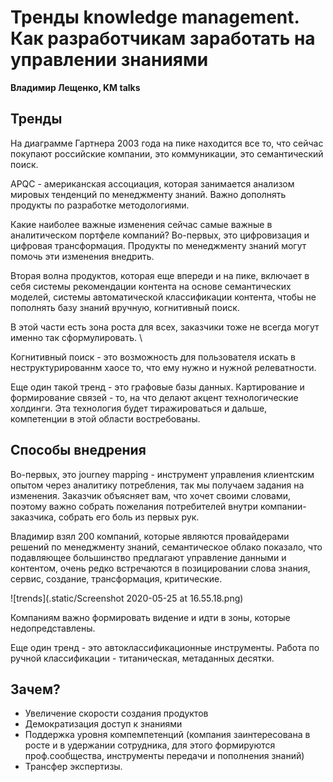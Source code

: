 # Тренды knowledge management. Как разработчикам заработать на управлении знаниями

**Владимир Лещенко, KM talks**

## Тренды

На диаграмме Гартнера 2003 года на пике находится все то, что сейчас покупают российские компании, это коммуникации, это семантический поиск. 

APQC - американская ассоциация, которая занимается анализом мировых тенденций по менеджменту знаний. 
Важно дополнять продукты по разработке методологиями. 

Какие наиболее важные изменения сейчас самые важные в аналитическом портфеле компаний? Во-первых, это цифровизация и цифровая трансформация. Продукты по менеджменту знаний могут помочь эти изменения внедрить. 

Вторая волна продуктов, которая еще впереди и на пике, включает в себя системы рекомендации контента на основе семантических моделей, системы автоматической классификации контента, чтобы не пополнять базу знаний вручную, когнитивный поиск. 

В этой части есть зона роста для всех, заказчики тоже не всегда могут именно так сформулировать. \

Когнитивный поиск - это возможность для пользователя искать в неструктурированнм хаосе то, что ему нужно и нужной релеватности. 

Еще один такой тренд - это графовые базы данных. Картирование и формирование связей - то, на что делают акцент технологические холдинги. Эта технология будет тиражироваться и дальше, компетенции в этой области востребованы. 

## Способы внедрения

Во-первых, это journey mapping - инструмент управления клиентским опытом через аналитику потребления, так мы получаем задания на изменения. Заказчик объясняет вам, что хочет своими словами, поэтому важно собрать пожелания потребителей внутри компании-заказчика, собрать его боль из первых рук.

Владимир взял 200 компаний, которые являются провайдерами решений по менеджменту знаний, семантическое облако показало, что подавляющее большинство предлагают управление данными и контентом, очень редко встречаются в позицировании слова знания, сервис, создание, трансформация, критические. 

![trends](.static/Screenshot 2020-05-25 at 16.55.18.png)

Компаниям важно формировать видение и идти в зоны, которые недопредставлены. 

Еще один тренд - это автоклассификационные инструменты. Работа по ручной классификации - титаническая, метаданных десятки. 

## Зачем?

* Увеличение скорости создания продуктов
* Демократизация доступ к знаниями
* Поддержка уровня компемпетенций (компания заинтересована в росте и в удержании сотрудника, для этого формируются проф.сообщества, инструменты передачи и пополнения знаний)
* Трансфер экспертизы.

